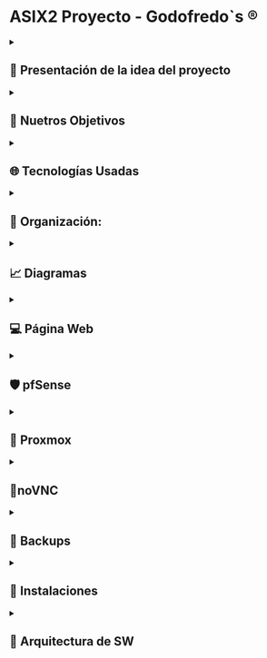 <h1>ASIX2 Proyecto - Godofredo`s                          ®️</h1>


<!-- Presentación de la idea del proyecto -->
<details>
  <summary><h2>📖 Presentación de la idea del proyecto</h2></summary>
  <br>
<p>Estamos creando una plataforma web similar a Hack The Box, pero totalmente enfocada al campo de la ciberseguridad. Como equipo, nuestra misión es ofrecer un espacio donde los profesionales de la seguridad informática puedan colaborar, compartir herramientas, scripts y proyectos que aborden distintas áreas de ciberseguridad, desde la evaluación de vulnerabilidades hasta la automatización de auditorías.

El proyecto que estamos desarrollando durante el segundo y tercer trimestre es la continuación directa del trabajo realizado en el primer proyecto. En esta nueva fase, implementaremos de manera completa tecnologías clave como Docker, con el objetivo de crear un despliegue de contenedores. Esta red permitirá a los usuarios desarrollar y compartir entornos avanzados para pruebas de seguridad, maximizando la eficiencia y precisión mediante configuraciones reproducibles y escalables.

Una de las redes de contenedores contará con un firewall implementado mediante pfSense, configurado en un contenedor gateway para la red privada. Este firewall permitirá definir y aplicar políticas estrictas para controlar el tráfico entrante, saliente y lateral, asegurando el aislamiento de servicios sensibles y ofreciendo un control avanzado mediante su interfaz gráfica o configuración mediante scripts automatizados.

Por otro lado, un contenedor basado en Ubuntu gestionará los backups, utilizando un script personalizado con rsync para realizar copias incrementales programadas mediante crontab, con almacenamiento en destinos locales. 

Con estas características, nuestra plataforma no solo facilitará la colaboración entre profesionales de la ciberseguridad, sino que también garantizará entornos seguros y herramientas integradas para el desarrollo y la protección de proyectos en el campo de la seguridad informática.</p>

</details>
<!-- -------------------------------------------------------------------------- -->

<!-- Nuestros Objetivos -->
<details>
  <summary><h2>🎯 Nuetros Objetivos</h2></summary>
  <br>
<p>Nuestro objetivo es proporcionar una herramienta que no solo centralice el desarrollo en ciberseguridad, sino que también fomente una colaboración más efectiva entre expertos y entusiastas de la seguridad informática. Al concentrar los recursos, herramientas y proyectos en un solo lugar, buscamos facilitar el acceso a soluciones innovadoras y prácticas que puedan ser utilizadas por toda la comunidad.</p>
  
![image](https://github.com/user-attachments/assets/194e9e44-7b82-4afe-943f-0832058dda4f)

</details>
<!-- -------------------------------------------------------------------------- -->

<!-- Tecnologías Usadas -->
<details>
  <summary><h2>🌐 Tecnologías Usadas</h2></summary>
  <br>
<p>En este proyecto, se han seleccionado las siguientes tecnologías para crear un entorno virtualizado y una aplicación web efectiva:</p>

<h4>1. Proxmox</h4>
<p>Proxmox es una plataforma de virtualización de código abierto que combina la gestión de máquinas virtuales y contenedores en un entorno centralizado. Ofrece una solución integral para optimizar el uso de los recursos del servidor, permitiendo administrar múltiples entornos desde una única interfaz. Además, facilita la creación de copias de seguridad, la migración en vivo de máquinas y la gestión avanzada de almacenamiento, lo que la convierte en una herramienta robusta para centros de datos y servidores privados.</p>

<h4>2. Máquinas Virtuales (VM)</h4>
<p>Las máquinas virtuales permiten ejecutar varios sistemas operativos independientes en un único hardware físico. Esto es útil tanto para pruebas como para la implementación de aplicaciones en entornos aislados, garantizando que los fallos o cambios en una máquina no afecten a las demás. Además, las VM mejoran la seguridad y flexibilidad del sistema, permitiendo la asignación dinámica de recursos y facilitando la escalabilidad según las necesidades del proyecto.</p>

<h4>3. HTML (HyperText Markup Language)</h4>
<p>HTML es el lenguaje de marcado fundamental para la creación de páginas web. Define la estructura básica del contenido mediante etiquetas, como encabezados, párrafos, imágenes y enlaces, que los navegadores web interpretan para mostrar el contenido de manera visual. Es el pilar de cualquier sitio web, proporcionando la base sobre la cual se construyen elementos interactivos y visuales mediante otras tecnologías como CSS y JavaScript.</p>

<h4>4. CSS (Cascading Style Sheets)</h4>
<p>CSS es el lenguaje utilizado para controlar la presentación y diseño de las páginas web. Permite separar el contenido (HTML) de la presentación, facilitando el mantenimiento y la actualización del estilo visual de un sitio. Con CSS se puede ajustar el diseño, los colores, las fuentes y el espaciado de los elementos, asegurando que las páginas web sean atractivas y responsivas, adaptándose a diferentes tamaños de pantalla y dispositivos.</p>

<h4>5. JavaScript</h4> 
<p>JavaScript es un lenguaje de programación esencial para el desarrollo web, utilizado para crear contenido dinámico e interactivo en las páginas. Permite modificar la estructura del documento HTML y los estilos CSS en tiempo real, lo que mejora la experiencia del usuario. Además, JavaScript es fundamental para el desarrollo de aplicaciones de una sola página (SPA), donde se gestionan las interacciones del cliente sin tener que recargar toda la página. Con el uso de bibliotecas y frameworks como React, Angular o Vue.js, JavaScript facilita la creación de interfaces ricas y funcionales.</p> 

<h4>6. Node.js</h4> 
<p>Node.js es un entorno de ejecución para JavaScript que permite desarrollar aplicaciones del lado del servidor. Gracias a su modelo asíncrono y basado en eventos, es altamente eficiente para manejar múltiples solicitudes simultáneamente. Se utiliza para crear APIs, gestionar autenticación, procesar datos en tiempo real y conectar con bases de datos como MongoDB o PostgreSQL. Su compatibilidad con frameworks como Express.js facilita el desarrollo de aplicaciones escalables y rápidas, convirtiéndolo en una opción clave para el backend en aplicaciones web modernas.</p>

<h4>7. Firebase</h4> 
<p>Firebase es una plataforma de desarrollo de aplicaciones basada en la nube, que incluye una base de datos NoSQL en tiempo real. Es ideal para aplicaciones que requieren un manejo eficiente de grandes volúmenes de datos, ya que permite almacenar, sincronizar y recuperar información de forma rápida y escalable. Además, proporciona herramientas para la autenticación, hosting y analítica, lo que facilita el desarrollo completo de aplicaciones web y móviles.</p> 


<h4>8. Docker</h4> 
<p>Docker es una plataforma que utiliza contenedores para simplificar el desarrollo, despliegue y ejecución de aplicaciones. Permite empaquetar una aplicación y todas sus dependencias en una "imagen", asegurando que funcione de manera consistente en diferentes entornos. Al usar Docker, se reduce la necesidad de configurar entornos específicos en cada servidor, lo que agiliza la implementación y mejora la escalabilidad y portabilidad de las aplicaciones.</p> 

<h4>9. pfSense</h4> 
<p>pfSense es un software de firewall y enrutador de código abierto basado en FreeBSD. Ofrece una solución robusta para la gestión de redes, proporcionando funcionalidades avanzadas como VPN, filtrado de contenido, y control de tráfico. En este proyecto, pfSense ha sido configurado para proteger y gestionar el acceso a los contenedores Docker y otros recursos dentro de la red. A través de reglas de firewall y la configuración de puertos específicos, pfSense asegura que solo los usuarios autorizados puedan acceder a los recursos de la red, incluyendo la web alojada en Nginx y otros servicios dentro de Alpine Linux.</p>

<h4>Conclusión</h4> 
<p>Estas tecnologías forman un conjunto sólido y flexible que permite el desarrollo de aplicaciones web dinámicas, escalables y seguras. Gracias a su integración eficiente, se garantiza un entorno de trabajo optimizado para las necesidades del proyecto, desde la virtualización y el manejo de contenedores hasta la gestión de la seguridad en la red y la implementación de las tecnologías backend.</p>

</details>
<!-- -------------------------------------------------------------------------- -->

<!-- Organización: -->

<details>
  <summary><h2>📁 Organización:</h2></summary>
  
  | Responsable       | Tareas        | 
|---------------|---------------|
| 🟡 **Nicolás Guerra** | - Proxmox  | 
|                        | - DOCKERS | 
| 🟠 **Adrià Trillo**    | - Máquinas Virtuales (VM)  |
|                          | - pfSense  | 
|                         | - HTML (HyperText Markup Language)  | 
| 🟢 **Edward Murphy**   | - CSS (Cascading Style Sheets)  | 
|                         | - Responsive  |
|                         |- JavaScript | 


</details>
<!-- -------------------------------------------------------------------------- -->



<!-- Diagramas -->
<details>
  <summary><h2>📈 Diagramas</h2></summary>

  <details>
    <summary>&nbsp;&nbsp;&nbsp;&nbsp;🎓 <b>Diagrama Gantt</b></summary>
    <br>
    <table>
  <thead>
    <tr>
      <th>TAREA</th>
      <th>DESCRIPCIÓN</th>
      <th>PRIORIDAD</th>
      <th>FECHA</th>
      <th>PARTICIPANTES</th>
    </tr>
  </thead>
  <tbody>
    <tr>
      <td>Acabar de configurar pfSense</td>
      <td>Configurar una regla del pfSense para poder acceder a su configuración sin necesidad de desactivar el firewall.</td>
      <td>Baja-Media</td>
      <td>14/02/2025</td>
      <td>Adrià</td>
    </tr>
    <tr>
      <td>Retocar pequeños detalles de la web</td>
      <td>Retocar pequeños errores y bugs de la web, principalmente en los archivos .js.</td>
      <td>Media</td>
      <td>20/02/2025</td>
      <td>Murphy</td>
    </tr>
    <tr>
      <td>Optimizar la base de datos</td>
      <td>Optimizar la base de datos para mejorar su funcionamiento, ya que presentaba fallos.</td>
      <td>Media-Alta</td>
      <td>28/02/2025</td>
      <td>Murphy</td>
    </tr>
    <tr>
      <td>Conexión a internet en la red interna</td>
      <td>Permitir que la máquina Alpine que alberga los dockers tenga acceso a internet.</td>
      <td>Media</td>
      <td>28/02/2025</td>
      <td>Nico y Adrià</td>
    </tr>
    <tr>
      <td>Poder hacer que el usuario suba archivos a la web</td>
      <td>Crear un uploader en la web para que el usuario pueda subir archivos en el apartado de documentos.</td>
      <td>Alta</td>
      <td>05/03/2025</td>
      <td>Nico</td>
    </tr>
    <tr>
      <td>Desplegar una MV en nuestra web</td>
      <td>Que el usuario pueda ejecutar una máquina virtual en la web sin necesidad de ejecutarla en local.</td>
      <td>Alta</td>
      <td>31/03/2025</td>
      <td>Nico, Adrià y Murphy</td>
    </tr>
    <tr>
      <td>Que el usuario pueda elegir las especificaciones con las que quiere la MV</td>
      <td>Permitir que el usuario elija las especificaciones de la máquina virtual antes de desplegarla.</td>
      <td>Alta</td>
      <td>20/04/2025</td>
      <td>Nico, Adrià y Murphy</td>
    </tr>
  </tbody>
</table>
  </details>

  <details>
    <summary>&nbsp;&nbsp;&nbsp;&nbsp;📊 <b>Diagrama NoSQL</b></summary>
    <br>
    <p>Al haber utilizado Firebase, que tal como hemos comentado anteriormente, es un tipo de base de datos <b>NOSQL</b>. Así que la manera de realizar el diagrama es totalmente distinto, y en nuestro caso, lo hemos realizado desde el mismo cloud de Firebase. A continuación, os vamos a mostrar como han quedado estructuradas el conjunto de colecciones (tablas) con todos sus documentos y campos.</p>

<img src="https://github.com/user-attachments/assets/56b66400-d640-4b77-87d8-6df387f9c247" alt="LOGO-GODO" width="1000" height="500" />
<img src="https://github.com/user-attachments/assets/1c5a2ee1-1f9f-4540-858a-4dd2a3334718" alt="LOGO-GODO" width="1000" height="500" />
<img src="https://github.com/user-attachments/assets/4ea8488b-9647-413d-b05f-04bcfa4805bc" alt="LOGO-GODO" width="1000" height="500" />
<img src="https://github.com/user-attachments/assets/b3020efc-6d73-4622-aa33-34a2ffb66727" alt="LOGO-GODO" width="1000" height="500" />
<img src="https://github.com/user-attachments/assets/1ad4121e-51dd-4f97-bd8e-cfc334f9510d" alt="LOGO-GODO" width="1000" height="500" />
<img src="https://github.com/user-attachments/assets/acaca4fd-4094-4c29-a917-e81d2e7d605a" alt="LOGO-GODO" width="1000" height="500" />
  </details>

  <details>
    <summary>&nbsp;&nbsp;&nbsp;&nbsp;🛜 <b>Diagrama de red</b></summary>
    <br>
    <p>El diagrama de red que presentamos en este proyecto es mucho más sencillo que el anterior. En el diagrama previo, todas las máquinas virtuales se encontraban en un entorno Proxmox, lo que generaba una dispersión mayor, incluso dentro de la simplicidad que Proxmox nos ofrece. En esta nueva versión, hemos optado por utilizar contenedores para reemplazar las máquinas virtuales, lo que nos permite una mayor unificación y organización, todo alojado en nuestra máquina con Alpine Linux. Además, hemos configurado un firewall en pfSense, el cual está ajustado para permitir el acceso a los recursos de los contenedores Docker en Alpine a través de puertos específicos, así como a la web alojada en Nginx.</p>
    <img src="https://github.com/Rusta4/Godofredos/blob/main/fotos_memoria/Diagrama-Red-Proyecto.png" alt="Diagrama de red" width="1375" height="735" />
  </details>


  <details>
    <summary>&nbsp;&nbsp;&nbsp;&nbsp;📋 <b>Diagrama Web</b></summary>
    <br>
    <p>El mapa del sitio presenta una estructura técnica organizada alrededor de la página principal (HOME), que actúa como nodo central para acceder a cinco secciones clave: recursos técnicos, gestión de usuarios y páginas informativas. Los recursos técnicos incluyen Hacking tools, Docker, y ISO files, que enlazan a un foro de hacking, una página sobre Docker y descargas de archivos ISO, respectivamente. La gestión de usuarios se centra en la sección INICIAR SESIÓN, que permite autenticarse, registrarse o recuperar contraseñas mediante un código de verificación. Además, desde diferentes áreas del sitio se puede acceder al Perfil de usuario, donde es posible modificar credenciales como el usuario, la contraseña o el correo. La sección About Us proporciona información sobre el sitio, con enlaces hacia la autenticación y registro. La estructura facilita un flujo de navegación eficiente, priorizando tanto el acceso a recursos técnicos como la administración de la cuenta del usuario de manera clara y modular.</p>
<img src="https://github.com/user-attachments/assets/e90dfc7f-f809-465d-98d9-5063af0227a1" alt="LOGO-GODO" width="900" height="500" />
  </details>
---
</details>
<!-- -------------------------------------------------------------------------- -->


<!-- Página Web -->
<details>
  <summary><h2>💻 Página Web</h2></summary>
  <details>
  <summary>&nbsp;&nbsp;&nbsp;&nbsp;💭 <b>Mockup</b></summary>
    <br>
    <p>La primera pantalla es la de bienvenida, diseñada para captar la atención del usuario con un video de fondo que hace que la página sea visualmente atractiva. El mensaje principal invita a los usuarios a explorar el foro con repositorios destacados, acompañado de un botón de llamada a la acción que los lleva a descubrir los servicios ofrecidos. Además, se presentan categorías populares como Docker, Hacking tools e ISO files, que permiten a los usuarios elegir temas de interés de forma rápida y sencilla. Al final, se incluyen enlaces a redes sociales y la información legal, cumpliendo con las normativas y facilitando la conexión con la comunidad.</p>

  <p>La segunda pantalla está enfocada en la exploración de contenido mediante una barra de búsqueda con filtros. Este diseño en formato de cuadrícula presenta resultados organizados en tarjetas visuales que muestran imágenes, texto y enlaces, brindando una vista previa clara del contenido antes de que el usuario acceda a más detalles. Los filtros permiten a los usuarios personalizar la búsqueda según sus necesidades, haciendo que la navegación sea más eficiente y rápida.</p>

  <p>Por último, la tercera pantalla está dedicada a ofrecer información sobre el proyecto. Aquí se destaca un carrusel de imágenes que resalta características clave o actualizaciones del proyecto, acompañado de un bloque de texto que proporciona una breve descripción. Además, se muestran estadísticas importantes como descargas, usuarios activos y la experiencia en el sector, lo que ayuda a generar confianza en los visitantes mostrando el impacto y alcance del proyecto.</p>

  <p>En general, el diseño está pensado para ofrecer una experiencia de usuario fluida, con una interfaz limpia y bien organizada. Cada sección tiene un propósito claro, facilitando la navegación y asegurando que los usuarios encuentren la información que buscan sin sentirse abrumados.</p>

  <img src="https://github.com/Rusta4/Godofredos/blob/main/mokcups/conjunto-mockup%C3%A7.png" alt="LOGO-GODO" width="1000" height="500" />
  </details>

  
  <details>
  <summary>&nbsp;&nbsp;&nbsp;&nbsp;🎨 <b>Paleta De Colores</b></summary>
    <br>
      <p>Esta paleta de colores combina el blanco, gris claro, azul oscuro y verde fuerte para equilibrar simplicidad, profesionalismo y dinamismo. El blanco aporta claridad y limpieza, mientras que el gris claro ofrece neutralidad y elegancia sin desentonar. El azul oscuro transmite confianza y seriedad, siendo ideal para entornos corporativos, y el verde fuerte añade energía y frescura, destacando elementos clave como llamadas a la acción. En conjunto, crean una armonía visual que es funcional y atractiva.</p>
<img src="https://github.com/user-attachments/assets/4a00d276-8ad7-4cf6-a7fb-11ecbbd096f1" alt="LOGO-GODO" width="900" height="250" />
  </details>

  <details>
  <summary>&nbsp;&nbsp;&nbsp;&nbsp;👀 <b>Logo</b></summary>
     <br>
      <p>Usaremos el primer logo para nuestra web porque refleja simplicidad y profesionalismo, alineándose con el estilo minimalista de marcas tecnológicas modernas. El diseño en blanco y negro aporta una estética limpia y elegante, lo que facilita su integración en diferentes plataformas. Además, el animal icónico en el logo le da personalidad y un toque distintivo sin sobrecargar el diseño.</p>
<img src="https://github.com/user-attachments/assets/a8580f0e-db47-4891-bf4a-0d3fd1cccb1d" alt="LOGO-GODO" width="400" height="400" />
  </details>

  <details>
  <summary>&nbsp;&nbsp;&nbsp;&nbsp;🔗 <b>Funcionalidades Web</b></summary>
     <br>
  <img src="https://github.com/user-attachments/assets/37a57af5-b507-4c2a-ad87-854c6c390611" alt="LOGO-GODO" width="1000" height="550" />
  <img src="https://github.com/user-attachments/assets/750eb6fb-18b9-49af-bc89-a224408ab418" alt="LOGO-GODO" width="1000" height="550" />
  <img src="https://github.com/user-attachments/assets/abc825ac-d3d8-4b15-a1c8-1d5af8564ee5" alt="LOGO-GODO" width="1000" height="550" />
  </details>
</details>


<!-- -------------------------------------------------------------------------- -->




  <details>
  <summary><h2>🛡️ pfSense</h2></summary>

    
<p>
Un <b>firewall</b> es un dispositivo de seguridad creado para supervisar, <b>filtrar y gestionar el tráfico de red</b>,     autorizando o impidiendo datos según <b>reglas establecidas</b>. Su finalidad primordial es salvaguardar redes y aparatos frente a <b>accesos no permitidos</b>, <b>ciberataques</b> y la difusión de software malicioso. Es una de las principales defensas en ciberseguridad, <b>actuando como un muro</b> entre una red segura (como la red interna) y una que no lo es (como Internet)

---

Dentro de los firewalls, estas serían sus principales usos:
**Seguridad de redes empresariales**: Previenen accesos no permitidos a los servidores y a la información interna.

**Protección en dispositivos personales**: Bloquean la entrada de programas maliciosos y ataques enfocados a computadoras y dispositivos móviles.

**Gestión del tráfico de red**: Filtran tanto el tráfico que entra como el que sale de acuerdo a las políticas de seguridad definidas.

**Prevención de ciberataques**: Contribuyen a reducir riesgos como los ataques de denegación de servicio (DDoS) y accesos indebidos.

**Supervisión y verificación**: Capturan el flujo de datos en la red para examinar potenciales riesgos o debilidades

---

Un firewall lo podemos diferenciar por distintas categorias, a esto nos referimos a <b>Firewalls de filtrado de paquetes</b>, <b>Firewalls de inspección con estado</b>, <b>Firewalls de aplicación</b>, entre otros.

En nuestro caso, a la hora de estar configurando nuestro Firewall con <b>pfSense</b>, este estaría funcionando al mismo tiempo como un <b>Firewall de inspección con estado</b> y también como un <b>Firewall de aplicación</b>.

Para empezar, definimos nuestro firewall como uno de Inspección con Estado ya que pfSense nos permite examinar las conexiones en curso y también a autorizar o impedir el tráfico de su red, dependiendo de la necesidad. 
Además las configuraciones de firewall que establecemos en <b>WAN</b> y <b>LAN</b> permiten un control <b>específico</b> del tráfico según su IP, puerto y protocolo.

Como ya hemos comentado en los parrafos anteriores, también lo definimos como un <b>Firewall de Aplicación</b> ya que hemos establecido reglas de <b>Port Forwarding (NAT)</b> para poder dirigir el tráfico de la WAN hacia servicios concretos en la LAN. Asímismo, como es típico de un firewall que esta funcionando en la séptima capa del modelo OSI (Aplicación), gracias a esto nos posibilita gestionar y alterar el tráfico según servicios y puertos que nosotros especifiquemos.
</p>
<details>
  <summary>&nbsp;&nbsp;&nbsp;&nbsp;💀 <b>INSTALACIÓN FW</b></summary>
    <br>
      <p>  1 -->Instalación de pfSense y configuración de 2 tarjetas de red 
        
      WAN: 100.77.20.38/24
      
      LAN: 10.20.30.1/24 Dentro del rango de la .100 - .150

  <h2><b>Como hacemos la comprobación de que nuestro cliente tiene salida de internet y su por qué</b></h2>

  Podemos saberlo de las siguientes maneras:
      
  <b>Realizando un ping a una IP pública</b>: Desde un dispositivo en la LAN, ejecutar ping 8.8.8.8. Si hay respuesta, indica que el equipo está   conectado a Internet y que el enrutamiento opera de manera adecuada.
        
  <b>Realizando un ping a un dominio</b>: Ejecutar ping google.com. Si este ping responde, se verifica que el DNS está funcionando de manera adecuada.
        
        
  <b>Navegando en la web</b>: Probar acceder a una página web en el navegador para verificar que todo el tráfico opera adecuadamente
              
<h2><b>¿Por qué desactivamos el cortafuegos con pfctl -d y lo volvemos a activar con pfctl -e?</b></h2>
Antes de proceder a esta siguiente parte de pfSense, explicaremos el funcionamiento de estos comandos y para que los hemos estado utilizando:

<b>pfctl -d</b>: Desactiva temporalmente el firewall de pfSense. Se emplea para prevenir que las normativas de seguridad impidan el acceso mientras establecemos la regla WAN y otros parámetros.

<b>pfctl -e</b>: Vuelve a activar el firewall después de que hayamos configurado adecuadamente las reglas de acceso. Esto asegura que el tráfico sea supervisado y regulado una vez más

  2 --> Desactivamos el firewall de pfSense mediante "pfctl -d" y configuramos mediante una Rule WAN para poder entrar a la web-page con la ip del aula.

      pfctl -d

- En pfSense, ve a Firewall > Rules > WAN:

      Action: Pass (Permitir)
      Interface: WAN
      Protocol: TCP
      Source: Network → Introduce tu red 100.77.20.0/24
      Destination: WAN Address
      Destination Port: 80 (HTTP) o 443 (HTTPS)
      Description: Permitir acceso web desde 100.77.20.0/24


  3 --> Una vez configurada la Rule, activamos de nuevo el firewall mediante "pfctl -e" y accedemos a la pfSense sin tener que desactivar el FW.
  
      pfctl -e
    
  4 --> Una vez dentro de la web de pfSense, habilitamos un "Port Forward" para poder acceder a nuestra máquina Alpine por el puerto 9443, la cual esta en nuestra LAN para poder acceder a nuestro portainer.
  
  - Dirígete a Firewall → NAT → Port Forward.
  - Añade una nueva regla:
  
        Interface: WAN
        Protocol: TCP
        Destination: WAN Address (100.77.20.38)
        Destination Port Range: 9443 (puerto de Portainer por defecto)
        Redirect Target IP: 10.20.30.100
        Redirect Target Port: 9443
        Filter Rule Association: Crear una regla de firewall automáticamente.
        Save & Apply Changes

<h2><b>Como realizamos las comprobaciones a las conexiones en el Port Forward</b></h2>

<b>Telnet</b>: Desde un equipo externo, ejecutamos <b>telnet 127.0.0.1:9443</b>. Si la conexión se logra, el redireccionamiento estaría operando.

<b>Acceso Web</b>: Si el servicio se puede acceder a través de un navegador en <b>https://127.0.0.1:9443</b>, el Port Forward estaría funcionando adecuadamente.

<b>Registros de pfSense</b>: Observar dentro de pfSense <b>"Estado > Registros del Sistema > Firewall"</b> para comprobar si el <b>tráfico</b> está siendo <b>autorizado o denegado</b>


  5 --> Vamos a realizar un "Port Forward" para que nuestro Servidor NGINX que se situa en el puerto 8082 se pueda visualizar. Tendremos que acceder mediante HTTPS
  
  - Dirígete a Firewall → NAT → Port Forward.
  - Añade una nueva regla:

        Interface: WAN
        Protocol: TCP
        Destination: WAN Address (100.77.20.38)
        Destination Port Range: 8082 (puerto de Portainer por defecto)
        Redirect Target IP: 10.20.30.100
        Redirect Target Port: 8082
        Filter Rule Association: Crear una regla de firewall automáticamente.
        Save & Apply Changes
  </p>
  </details>
  
</details>
  <details>
  <summary><h2>🤖 Proxmox</h2></summary>
  <h2>Imagen Arquitectura</h2>
<p>Nuestra arquitectura está basada en una red virtual (10.20.30.0/24), compuesta por una máquina virtual (MV) que actúa como host para los contenedores Docker y otra MV con pfSense instalado. El pfSense gestiona la conexión a Internet para la red interna mediante reglas y reenvío de puertos, permitiendo que los usuarios externos accedan a los recursos internos a través de puertos específicos. Para ello, hemos configurado dos adaptadores de red: ens18 con una IP de clase 100.77.20.0/24 y ens19 con una IP dentro del rango de la red interna (10.20.30.0/24). En Proxmox, definimos estas dos redes mediante VMBR1 para la red interna (10.20.30.0/24) y VMBR0, que actúa como puente para la red de clase (100.77.20.0/24). A continuación, se muestra un diagrama con la configuración de Proxmox.</p>

![image](https://github.com/Rusta4/Godofredos/blob/main/fotos_memoria/Diagrama-Proxmox.png)

<h2>¿Qué es un servidor web?</h2>
<p>Un servidor web es un software que gestiona las solicitudes HTTP/HTTPS de los navegadores de los usuarios y responde con recursos, como páginas HTML, imágenes o archivos, que están alojados en el servidor. Básicamente, su función es recibir las peticiones de los clientes y entregarles los contenidos solicitados.</p> 
<br>

<h2>¿Qué es un hosting?</h2>
<p>El hosting, o alojamiento web, es el servicio que permite almacenar los archivos de un sitio web en un servidor para que sean accesibles a través de internet. Los Hosting ofrecen espacio en sus servidores para que los sitios web, correos electrónicos y bases de datos estén disponibles las 24 horas del día. Los servicios de hosting pueden ser compartidos, dedicados o en la nube.</p> 
<br>
  </details>


<details>
<summary><h2>  🐝noVNC</h2></summary>

<h2><b>server.js</b></h2>
<p>Hemos implementado un servidor backend con Express.js que nos permite desplegar contenedores Docker de Windows 10 de manera automatizada. A través del endpoint /deploy-windows, enviamos parámetros como el nombre del contenedor y los puertos a utilizar, y el servidor ejecuta un comando docker run para iniciar el contenedor con la configuración necesaria. Además, hemos habilitado CORS para permitir solicitudes desde nuestro frontend y asegurar la comunicación entre ambos.</p>

      const express = require('express');
      const cors = require('cors');
      const { exec } = require('child_process');
      const app = express();
      const port = 3000;
      
      // Middleware para parsear JSON
      app.use(express.json());
      
      // Habilitar CORS para que pueda ser accedido desde cualquier origen o desde un origen específico
      app.use(cors({
          origin: ['http://100.77.20.60:8082', 'http://godo.tallerdekirby.es', 'https://godo.tallerdekirby.es'], // Permitir solicitudes desde tu frontend
          methods: ['GET', 'POST'],
          allowedHeaders: ['Content-Type'],
      }));
      
      // Ruta para desplegar el sistema operativo
      app.post('/deploy-windows', (req, res) => {
          const { containerName, puerto, puerto2, os, version } = req.body;
      
          // Asignar el nombre del contenedor desde la solicitud o generar uno único
          const container = containerName || `container-${Math.floor(Math.random() * 1000) + 1}`;
      
          // Determinar la imagen de Docker, los puertos y las variables de entorno según el sistema operativo
          let dockerImage;
          let dockerPorts;
          let additionalEnv = "";
          let deviceOptions = ""; // Variable para manejar dispositivos
      
          if (os === 'windows') {
              // Imágenes para Windows
              dockerImage = `dockurr/windows:latest`;
              dockerPorts = `-p ${puerto}:8006 -p ${puerto2}:3389`;
              additionalEnv = '--env RAM_SIZE="512M" --env KVM="N"';
              deviceOptions = '--device /dev/kvm --device /dev/net/tun'; // Dispositivos para Windows
          } else if (os === 'ubuntu') {
              // Imágenes para Ubuntu (sin RAM_SIZE y puerto 80)
              dockerImage = 'dorowu/ubuntu-desktop-lxde-vnc';
              dockerPorts = `-p ${puerto}:80`;  // El puerto para Ubuntu será el 80
              additionalEnv = "";  // No se incluye RAM_SIZE en Ubuntu
              deviceOptions = "";  // No se incluyen dispositivos para Ubuntu
          } else if (os === 'mac') {
              // Imágenes para MacOS
              dockerImage = 'dockurr/macos:latest';
              dockerPorts = `-p ${puerto}:8006 -p ${puerto2}:3389`;
              additionalEnv = '--env RAM_SIZE="512M" --env KVM="N"';
              deviceOptions = '--device /dev/kvm --device /dev/net/tun'; // Dispositivos para Mac
          } else {
              // Si no se proporciona un SO válido, devolver error
              return res.status(400).send({ error: 'Sistema operativo no válido' });
          }
      
          // Comando Docker para crear el contenedor
          const dockerCommand = `docker run -d ${dockerPorts} --name ${container} ${additionalEnv} ${deviceOptions} --cap-add NET_ADMIN --restart unless-stopped --privileged --dns 8.8.8.8 --dns 8.8.4.4 ${dockerImage}`;
      
          // Ejecutar el comando Docker
          exec(dockerCommand, (error, stdout, stderr) => {
              if (error) {
                  console.error(`Error al ejecutar el comando Docker: ${error.message}`);
                  return res.status(500).send({ error: `Error al crear el contenedor: ${error.message}` });
              }
              if (stderr) {
                  console.error(`Error en la salida estándar: ${stderr}`);
                  return res.status(500).send({ error: `Error: ${stderr}` });
              }
      
              console.log(`Contenedor creado con nombre: ${container} y puerto: ${puerto}`);
      
              // Verifica los puertos expuestos del contenedor
              exec(`docker port ${container}`, (portError, portStdout, portStderr) => {
                  if (portError) {
                      console.error(`Error al obtener los puertos: ${portError.message}`);
                      return res.status(500).send({ error: `Error al obtener puertos: ${portError.message}` });
                  }
                  if (portStderr) {
                      console.error(`Error en la salida de puertos: ${portStderr}`);
                      return res.status(500).send({ error: `Error en la salida de puertos: ${portStderr}` });
                  }
      
                  console.log(`Puertos del contenedor: ${portStdout}`);
      
                  // Retornar el puerto generado
                  res.send({
                      message: `Contenedor creado con éxito: ${container}`,
                      puerto: puerto, // Retornamos el puerto generado
                      contenedor: container,  // Retornamos el nombre del contenedor
                      puertos: portStdout // Información sobre los puertos
                  });
              });
          });
      });
      
      // Iniciar el servidor
      app.listen(port, () => {
          console.log(`Servidor backend escuchando en el puerto ${port}`);
      });
  <h2><b>docker.html</b></h2>

<p>Hemos desarrollado un flujo completo para desplegar máquinas virtuales con Windows 10 utilizando Docker y un backend en Express.js. El backend expone un endpoint /deploy-windows que recibe el nombre del contenedor y los puertos, ejecutando un comando docker run para iniciar la instancia. En el frontend, antes de enviar la solicitud, verificamos si el usuario ha iniciado sesión; en caso contrario, lo redirigimos a la página de login. Generamos un nombre único para el contenedor y dos puertos aleatorios dentro del rango 8000-9000, que luego enviamos al backend. Si el despliegue es exitoso, abrimos una nueva pestaña con la dirección del puerto asignado para acceder a la máquina virtual.
</p>

        <script>
      // Verifica el estado de la sesión al cargar la página
      document.addEventListener('DOMContentLoaded', function () {
          const isLoggedIn = localStorage.getItem('isLoggedIn'); // Obtiene el estado de la sesión
  
          if (isLoggedIn === 'true') {
              document.getElementById('profile-container').style.display = 'flex'; // Muestra el contenedor del perfil
              document.getElementById('login-link').style.display = 'none';
              document.getElementById('register-link').style.display = 'none';
          }
  
          // Cargar las versiones correspondientes cuando se seleccione un SO
          document.getElementById('os').addEventListener('change', updateVersionOptions);
          updateVersionOptions();
      });
  
      // Función para actualizar las opciones de versión según el sistema operativo seleccionado
      function updateVersionOptions() {
          const os = document.getElementById('os').value;
          const versionSelect = document.getElementById('version');
          versionSelect.innerHTML = ''; // Limpiar las opciones previas
  
          let versions = [];
          if (os === 'windows') {
              versions = ['XP', '7', '10', '11'];
          } else if (os === 'ubuntu') {
              versions = ['latest'];
          } else if (os === 'mac') {
              versions = ['11', '13'];
          }
  
          versions.forEach(version => {
              const option = document.createElement('option');
              option.value = version;
              option.textContent = version;
              versionSelect.appendChild(option);
          });
      }
  
      // Función para manejar el envío del formulario
      document.getElementById('deploy-form').addEventListener('submit', async function (event) {
          event.preventDefault();
  
          const os = document.getElementById('os').value;
          const version = document.getElementById('version').value;
  
          const isLoggedIn = localStorage.getItem('isLoggedIn'); // Verifica si el usuario está logueado
  
          if (isLoggedIn !== 'true') {
              alert('Debes iniciar sesión para desplegar la máquina');
              window.location.href = '../login/login.html'; // Redirige al usuario a la página de inicio de sesión si no está autenticado
              return;
          }
  
          // Nombre único para el contenedor
          const containerName = `${os}${Math.floor(Math.random() * 1000) + 1}`;
  
          // Generar puerto aleatorio
          const puerto = getRandomPort();
          const puerto2 = getRandomPort();
  
          // Hacer la solicitud al servidor para crear el contenedor
          try {
              const response = await fetch('http://100.77.20.60:3000/deploy-windows', {
                  method: 'POST',
                  headers: {
                      'Content-Type': 'application/json',
                  },
                  body: JSON.stringify({
                      containerName: containerName,
                      puerto: puerto,
                      puerto2: puerto2,
                      os: os,
                      version: version
                  })
              });
  
              if (!response.ok) {
                  throw new Error('Error al desplegar el sistema operativo');
              }
  
              const data = await response.json();
              console.log(data);
  
              // Abrir la nueva pestaña con el puerto generado
              window.open(`http://100.77.20.60:${puerto}`, '_blank');
          } catch (error) {
              console.error(error);
              alert('Error al desplegar el sistema operativo');
          }
      });
  
      // Función para generar un puerto aleatorio entre 8000 y 9000
      function getRandomPort() {
          return Math.floor(Math.random() * (9000 - 8000 + 1)) + 8000;
      }
      </script>
    
</details>





<details>
  <summary><h2>💽 Backups</h2></summary>
  <br>
<p>Creamos un docker-compose.yml dentro de una carpeta llamada "Backup". Dentro de /Backup aparte del ya nombrado docker-compose.yml, está la carpeta "Scripts" en la cual se encuentra: backup.log (que contiene todos los logs del backup), backup.sh (que contiene un script que realiza el backup), también tenemos la configuración del <b>crontab</b> que regula cada cuanto se realizan los backups, ya que en el propio docker no se ejecuta dicho crontab y finalmente contamos con "init.sh" que genera el archivo de crontab, inicia el servicio de cron y mantiene el contenedor desplegado.

<b>docker-compose.yml</b>
  
      services:
        backup:
          image: ubuntu:latest
          container_name: backup
          volumes:
            - ./scripts:/scripts  # Directorio para guardar scripts
            - ./data:/data  # Carpeta con datos a respaldar
            - ./storage:/storage  # Carpeta destino del backup
            - ~/.ssh:/root/.ssh  # Asegúrate de montar la clave SSH
          command: ["/bin/bash", "-c", "/scripts/init.sh"]
          restart: unless-stopped
          networks:
            - netweb
      
      networks:
        netweb:
          driver: bridge



<b>backup.sh:</b>
    
            #!/bin/bash
            
            # Configuración
            
            REMOTE_USER="godo"                             # Usuario del servidor remoto
            
            REMOTE_HOST="127.0.0.1"                    # IP o hostname del servidor remoto
            
            REMOTE_PATH="/root/loginRegister"          # Ruta del proyecto en el servidor remoto
            
            LOCAL_BACKUP_DIR="/storage"                   # Carpeta local para guardar backups
            
            BACKUP_NAME="backup-$(date +%Y-%m-%d)"        # Nombre del directorio de backup
            
            # Crea el directorio local de backup si no existe
            
            mkdir -p "$LOCAL_BACKUP_DIR/$BACKUP_NAME"
            
            # Sincroniza la carpeta remota al directorio local
            
            rsync -avz --exclude='mysql/' --exclude='nginx/certs/' -e "ssh -i /root/.ssh/id_rsa" "$REMOTE_USER@$REMOTE_HOST:$REMOTE_PATH" "$LOCAL_BACKUP_DIR/$BACKUP_NAME"
            
            # Verifica si el backup fue exitoso
            
            if [ $? -eq 0 ]; then
            
              echo "Backup completado: $(date)" >> "$LOCAL_BACKUP_DIR/backup.log"
            
            else
            
              echo "Error al realizar el backup: $(date)" >> "$LOCAL_BACKUP_DIR/backup.log"
            
            fi
            
            # Mantener solo los 3 backups mas recientes
            cd "$LOCAL_BACKUP_DIR" || exit 1
            BACKUP_DIRS=($(ls -d backup-* | sort -r))
            
            # Si hay mas de 3 backups, elimina los mas antiguos
            if [ ${#BACKUP_DIRS[@]} -gt 3 ]; then
                for dir in "${BACKUP_DIRS[@]:3}"; do
                    rm -rf "$dir"
                    echo "Backup antiguo eliminado: $dir" >> "$LOCAL_BACKUP_DIR/backup.log"
                done
            fi
            
            # Copia completa al final de cada mes
            
            # Detectamos si mañana es el primer día de cada mes
            
            if [ "$(date -d tomorrow +%d)" -eq 01 ]; then
                    FULL_BACKUP_DIR="/storage/full_backups"
                    mkdir -p "$FULL_BACKUP_DIR"
                    FULL_BACKUP_NAME="full_backup-$(date +%Y-%m-%d).tar.gz"
            
                    # Crear un backup completo comprimido
                    tar -czf "$FULL_BACKUP_DIR/$FULL_BACKUP_NAME" -C "$LOCAL_BACKUP_DIR/$BACKUP_NAME" .
            
                    if [ $? -eq 0 ]; then
                            echo "Backup completo realizado: $FULL_BACKUP_NAME" >> "$LOCAL_BACKUP_DIR/backup.log"
            
                    else
                            echo "Error al crear el backup completo: $(date)" >> "$LOCAL_BACKUP_DIR/backup.log"
                    fi
            
                    # Mantener solo los 3 backups completos más recientes
                    cd "$FULL_BACKUP_DIR" || exit 1
                    FULL_BACKUP_FILES=($(ls full_backup-* 2>/dev/null | sort -r))
            
                    if [ ${#FULL_BACKUP_FILES[@]} -gt 3 ]; then
                            for file in "${FULL_BACKUP_FILES[@]:3}"; do
                                    rm -f "$file"
                                    echo "Backup completo antiguo eliminado: $file" >> "$LOCAL_BACKUP_DIR/backup.log"
            
                            done
                    fi
            fi

<b>crontab:</b>

      * * * * * /scripts/backup.sh >> /scripts/backup.log 2>&1


<b>init.sh:</b>

      #!/bin/bash
      
      # Actualiza e instala las herramientas necesarias
      
      apt-get update && apt-get install -y cron rsync zip openssh-client
      
      # Crea el directorio de almacenamiento si no existe
      
      mkdir -p /storage
      
      # Crea el archivo crontab para programar backups
      
      crontab /scripts/crontab
      
      # Inicia el servicio de cron
      
      service cron start
      
      # Mantén el contenedor corriendo
      
      tail -f /dev/null


<b> restore.sh: </b>

        #!/bin/bash
        
        # Configuración
        REMOTE_USER="godo"                             # Usuario del servidor remoto
        REMOTE_HOST="127.0.0.1"                    # IP o hostname del servidor remoto
        REMOTE_PATH="/root/loginRegister/"             # Ruta del proyecto en el servidor remoto
        LOCAL_BACKUP_DIR="/storage"                   # Carpeta local con los backups
        FULL_BACKUP_DIR="/storage/full_backups"       # Carpeta local con los backups completos
        
        # Función para mostrar los 3 backups más recientes
        mostrar_backups() {
            echo "Selecciona el backup que deseas restaurar:"
            BACKUPS=($(ls -d $LOCAL_BACKUP_DIR/backup-* | sort -r | head -n 3))
        
            if [ ${#BACKUPS[@]} -eq 0 ]; then
                echo "No se encontraron backups para restaurar."
                exit 1
            fi
        
            for i in "${!BACKUPS[@]}"; do
                echo "$((i + 1)). ${BACKUPS[$i]}"
            done
        }
        
        # Función para restaurar solo los archivos que han cambiado
        restaurar_backup() {
            BACKUP_SELECTED=$1
        
            echo "Restaurando el backup seleccionado: $BACKUP_SELECTED"
        
            # Usamos rsync para restaurar solo los archivos modificados o nuevos
            rsync -avz --update --exclude='mysql/' --exclude='nginx/certs/' "$BACKUP_SELECTED/" "$REMOTE_USER@$REMOTE_HOST:$REMOTE_PATH/"
        
            if [ $? -eq 0 ]; then
                echo "Restauración exitosa desde el backup: $BACKUP_SELECTED"
            else
                echo "Error al restaurar el backup desde: $BACKUP_SELECTED" >> "$LOCAL_BACKUP_DIR/restore.log"
                exit 1
            fi
        }
        
        # Mostrar los 3 backups más recientes
        mostrar_backups
        
        # Solicitar al usuario que elija un backup
        read -p "Introduce el número del backup que deseas restaurar (1-3): " BACKUP_CHOICE
        
        # Validar que la elección esté dentro del rango correcto
        if [[ "$BACKUP_CHOICE" -lt 1 || "$BACKUP_CHOICE" -gt 3 ]]; then
            echo "Selección inválida. Por favor, elige un número entre 1 y 3."
            exit 1
        fi
        
        # Llamar a la función para restaurar el backup seleccionado
        restaurar_backup "${BACKUPS[$((BACKUP_CHOICE - 1))]}"
        
        # Restaurar un backup completo (si es necesario)
        echo "Restaurando el backup completo..."
        
        # Comprobamos si hay un archivo de backup completo más reciente
        LATEST_FULL_BACKUP=$(ls -t $FULL_BACKUP_DIR/full_backup-*.tar.gz | head -n 1)
        
        if [ -n "$LATEST_FULL_BACKUP" ]; then
            # Si se encontró un archivo de backup completo, lo restauramos
            echo "Restaurando backup completo: $LATEST_FULL_BACKUP"
            tar -xzf "$LATEST_FULL_BACKUP" -C "$LOCAL_BACKUP_DIR"
        
            if [ $? -eq 0 ]; then
                echo "Restauración de backup completo exitosa: $LATEST_FULL_BACKUP"
            else
                echo "Error al restaurar el backup completo: $(date)" >> "$LOCAL_BACKUP_DIR/restore.log"
                exit 1
            fi
        else
            echo "No se encontró un backup completo reciente."
        fi
</p>
  

</details>


<details>
  <summary><h2>🔌 Instalaciones</h2></summary>
    <details>
    <summary>&nbsp;&nbsp;&nbsp;&nbsp;📥 <b>Proxmox</b></summary>
  </details>

  <details>
    <summary>&nbsp;&nbsp;&nbsp;&nbsp;📥 <b>Docker-Compose</b></summary>
  </details>
</details>



<details>
  <summary><h2>🧱 Arquitectura de SW</h2></summary>
  <br>
  <h2>⚙️ Funcionalidades</h2>
  <table>
    <thead>
      <tr>
        <th>ID</th>
        <th>Prioridad</th>
        <th>Objetivo</th>
        <th>Funcionalidad</th>
        <th>Disparador</th>
        <th>Fecha Entrega</th>
        <th>Estado</th>
      </tr>
    </thead>
    <tbody>
      <tr>
        <td>ID0</td>
        <td>Media</td>
        <td>Desplegar la web</td>
        <td>Desplegar la web del proyecto por la IP del pfsense y por el puerto 8082</td>
        <td>No hay disparador, simplemente buscar por el navegador</td>
        <td>03/02/2025</td>
        <td>Hecho</td>
      </tr>
      <tr>
        <td>ID1</td>
        <td>Baja</td>
        <td>Poder acceder al pfsense sin tener que deshabilitar el firewall</td>
        <td>Configurar una regla del pfsense para poder acceder a su configuración sin necesidad de desactivar el firewall</td>
        <td>No hay disparador, simplemente acceder por el navegador</td>
        <td>14/02/2025</td>
        <td>Pendiente</td>
      </tr>
      <tr>
        <td>ID2</td>
        <td>Media</td>
        <td>Retocar pequeños detalles de la web</td>
        <td>Retocar pequeños errores y bugs de la web. Principalmente con los archivos .js</td>
        <td>Unos pop ups que se hacen js que a veces se bugean</td>
        <td>20/02/2025</td>
        <td>Pendiente</td>
      </tr>
      <tr>
        <td>ID3</td>
        <td>Media</td>
        <td>Optimizar la base de datos</td>
        <td>Optimizar la base de datos para que funcione mejor de lo que funcionaba antes, ya que también presentaba fallos.</td>
        <td>-</td>
        <td>28/02/2025</td>
        <td>Pendiente</td>
      </tr>
      <tr>
        <td>ID4</td>
        <td>Media</td>
        <td>Conexión a internet en la red interna</td>
        <td>Permitir a la máquina Alpine que alberga todos los dockers tener acceso a internet.</td>
        <td>-</td>
        <td>28/02/2025</td>
        <td>Pendiente</td>
      </tr>
      <tr>
        <td>ID5</td>
        <td>Baja</td>
        <td>Poder hacer que el usuario suba archivos a la web</td>
        <td>Hacer un pequeño uploader en la web para que el usuario pueda subir archivos al apartado de documentos</td>
        <td>Un pequeño uploader con selector de archivos y un botón verde para subir el archivo</td>
        <td>05/03/2025</td>
        <td>Pendiente</td>
      </tr>
      <tr>
        <td>ID6</td>
        <td>Alta</td>
        <td>Desplegar una MV en nuestra web</td>
        <td>Que el usuario pueda ejecutar una MV en la web para que no tenga que ejecutarlo en local</td>
        <td>Un botón verde que ponga “start” y que al darle se despliegue una MV.</td>
        <td>31/03/2025</td>
        <td>Pendiente</td>
      </tr>
      <tr>
        <td>ID7</td>
        <td>Alta</td>
        <td>Que el usuario pueda elegir las especificaciones con las que quiere la MV</td>
        <td>Desplegar una MV con las especificaciones elegidas por el usuario</td>
        <td>Unos selectores desplegables con diferentes opciones para que el usuario pueda elegir</td>
        <td>20/04/2025</td>
        <td>Pendiente</td>
      </tr>
    </tbody>
  </table>

  <h2><br><br>📝 Listado de Tareas</h2>
  
  <details>
    <summary><u>Objetivo 1: Configurar Alpine para almacenar los docker</u></summary>
    <ul>
      <li>1.1 <b>[Nico]</b> Instalación y configuración básica del Alpine</li>
      <li>CP1.2 – Se ha instalado una máquina Alpine en el proxmox y se ha configurado el Alpine para que guarde los dockers.</li>
    </ul>
  </details>

  <details>
    <summary><u>Objetivo 2: Migrar la web al Alpine</u></summary>
    <ul>
      <li>2.1 <b>[Murphy]</b> Configuración básica del nginx del Alpine</li>
      <li>CP1.2 – Se ha configurado el nginx junto a sus archivos para que almacene la web que teníamos del primer proyecto.</li>
    </ul>
  </details>

  <details>
    <summary><u>Objetivo 3: Acabar de configurar el pfsense</u></summary>
    <ul>
      <li>3.1 <b>[Adrià]</b> Aplicar las configuraciones necesarias para trabajar mejor. A parte de las que ya hay.</li>
      <li>CP1.2 – A pesar de que se han configurado algunas reglas para que se vea la web por el puerto 8082, hay que acabar de configurar el pfsense para que haya internet en la red interna y se pueda acceder a la interfaz de configuración de este.</li>
    </ul>
  </details>

  <details>
    <summary><u>Objetivo 4: Acabar de configurar la base de datos</u></summary>
    <ul>
      <li>4.1 <b>[Nico]</b> Solventar ciertos errores de la base de datos</li>
      <li>CP1.2 – Hay que acabar de matizar y de concretar ciertos puntos con la BBDD para que todo funcione bien y se definan bien las configuraciones.</li>
    </ul>
  </details>

  <details>
    <summary><u>Objetivo 5: Actualizar el github</u></summary>
    <ul>
      <li>5.1 <b>[Murphy]</b> Poner al día la memoria del GitHub.</li>
      <li>CP1.2 – A medida que vayamos acabando todas las tareas anteriores, las iremos actualizando en el GitHub.</li>
    </ul>
  </details>

  <details>
    <summary><u>Objetivo 6: Mejorar la web del proyecto</u></summary>
    <ul>
      <li>6.1 <b>[Murphy]</b> Reparar los bugs, errores y otras funciones.</li>
      <li>CP1.2 – A pesar de tener la web en un estado muy avanzado, tenemos aún ciertos puntos que mejorar, así como algunos archivos js que presentan algunos problemas.</li>
    </ul>
  </details>

  <details>
    <summary><u>Objetivo 7: Desplegar una MV en la web</u></summary>
    <ul>
      <li>7.1 <b>[Nico, Adrià y Murphy]</b> Investigar cómo desplegar una MV para que el usuario pueda iniciarla en la web</li>
      <li>CP1.2 – La idea principal del proyecto es que el usuario pueda desplegar una MV en la web, sin necesidad de estar ejecutándola en local y, que además pueda elegir las especificaciones de la MV que quiera. Sin embargo, primero probaremos de desplegar la MV con unas características predefinidas y posteriormente le añadiremos la personalización.</li>
    </ul>
  </details>

  <details>
    <summary><u>Objetivo 8: Personalizar la MV de la web</u></summary>
    <ul>
      <li>7.1 <b>[Nico, Adrià y Murphy]</b> Personalizar las características con las que se despliega la MV en la web.</li>
      <li>CP1.2 – Una vez que hemos logrado desplegar la MV en la web, el siguiente punto es que el usuario pueda elegir sistema operativo junto a componentes para que la MV se despliegue a su gusto y pueda realizar todas las configuraciones que el usuario quiera.</li>
    </ul>
  </details>


  <h2><br><br>💻 ARQUITECTURA DEL SISTEMA</h2>
  <table>
    <thead>
      <tr>
        <th>Componente de sistema</th>
        <th>Tecnología o framework</th>
        <th>Versión</th>
        <th>Puerto</th>
        <th>Descripción de uso o requisitos</th>
        <th>Enlace a documentación o información adicional</th>
      </tr>
    </thead>
    <tbody>
      <tr>
        <td>Hardware</td>
        <td>Proxmox, Alpine, 2 Adaptadores de red (Proxmox), Pfsense</td>
        <td>Proxmox: 8.3.1, Alpine: 3.21.2</td>
        <td>Ens19:10.20.30.0, Ens18:100.77.20.0</td>
        <td>Usaremos un proxmox para almacenar el pfsense y el Alpine. Dentro de este Alpine guardaremos los Docker. El proxmox lo configuraremos con dos adaptadores de red, uno para la red interna y otro para la externa.</td>
        <td>Documentación oficial de Proxmox, Alpine y Pfsense</td>
      </tr>
      <tr>
        <td>Sistema operativo</td>
        <td>Proxmox, Alpine (Linux), Pfsense</td>
        <td>Proxmox: 8.3.1, Alpine: 3.21.2</td>
        <td>No</td>
        <td>Proxmox para almacenar la MV de alpine y Pfsense. Alpine para almacenar los Docker.</td>
        <td>Documentación oficial de Proxmox y Alpine</td>
      </tr>
      <tr>
        <td>Interfaz de usuario (Frontend)</td>
        <td>HTML, CSS, JS</td>
        <td>HTML5, CSS3, ES1</td>
        <td>No</td>
        <td>Usaremos HTML para la estructura de la web, CSS para darle estilos y JS para que la web sea mucho más interactiva con el usuario.</td>
        <td>Documentación de HTML, CSS y JS</td>
      </tr>
      <tr>
        <td>Lógica de negocio (Backend)</td>
        <td>Node.js, PHP</td>
        <td>Node.js: 23.7.0, PHP: 8.4.3</td>
        <td>3000</td>
        <td>Para desplegar las MV necesitamos un backend, por lo que usaremos PHP y Node.js. Además, este backend también lo necesitamos para que el usuario pueda subir archivos a la web.</td>
        <td>Documentación oficial de Node.js y PHP</td>
      </tr>
      <tr>
        <td>Servidor web</td>
        <td>Nginx</td>
        <td>Nginx: 1.26.3</td>
        <td>8082</td>
        <td>Usamos un Docker con el S.O. de Nginx, y para llegar a la web hay que conectarse al pfsense a través del puerto 8082, donde opera el Docker de Nginx.</td>
        <td>Documentación oficial de Nginx</td>
      </tr>
      <tr>
        <td>Base de datos</td>
        <td>MongoDB</td>
        <td>8.0</td>
        <td>Pendiente de configuración</td>
        <td>Usaremos MongoDB para que los usuarios puedan registrarse, iniciar sesión y subir archivos a la web.</td>
        <td>Documentación oficial de MongoDB</td>
      </tr>
      <tr>
        <td>Sistema gestor de base de datos</td>
        <td>MongoDB Shell</td>
        <td>2.3.8</td>
        <td>No</td>
        <td>Usaremos la terminal para configurar toda la base de datos.</td>
        <td>Documentación oficial de MongoDB Shell</td>
      </tr>
      <tr>
        <td>Servicios de APIs</td>
        <td>Pendiente de investigación</td>
        <td>Pendiente</td>
        <td>Pendiente</td>
        <td>Aún estamos investigando qué podemos usar para configurar y desplegar una MV en la web, ya que es un proceso complicado. Lo único que tenemos claro hasta el momento es el backend y dónde se ejecutarán las configuraciones.</td>
        <td>Pendiente de información</td>
      </tr>
    </tbody>
  </table>
</details>


